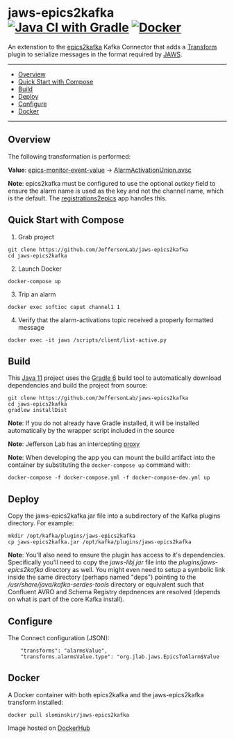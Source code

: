 # jaws-epics2kafka [![Java CI with Gradle](https://github.com/JeffersonLab/jaws-epics2kafka/workflows/Java%20CI%20with%20Gradle/badge.svg)](https://github.com/JeffersonLab/jaws-epics2kafka/actions?query=workflow%3A%22Java+CI+with+Gradle%22) [![Docker](https://img.shields.io/docker/v/slominskir/jaws-epics2kafka?sort=semver&label=DockerHub)](https://hub.docker.com/r/slominskir/jaws-epics2kafka)
An extenstion to the [epics2kafka](https://github.com/JeffersonLab/epics2kafka) Kafka Connector that adds a [Transform](https://kafka.apache.org/documentation.html#connect_transforms) plugin to serialize messages in the format required by [JAWS](https://github.com/JeffersonLab/jaws).

---
- [Overview](https://github.com/JeffersonLab/jaws-epics2kafkas#overview)
- [Quick Start with Compose](https://github.com/JeffersonLab/jaws-epics2kafka#quick-start-with-compose)
- [Build](https://github.com/JeffersonLab/jaws-epics2kafka#build)
- [Deploy](https://github.com/JeffersonLab/jaws-epics2kafka#deploy)
- [Configure](https://github.com/JeffersonLab/jaws-epics2kafka#configure)
- [Docker](https://github.com/JeffersonLab/jaws-epics2kafka#docker)
---

## Overview
The following transformation is performed:

**Value**: [epics-monitor-event-value](https://github.com/JeffersonLab/epics2kafka/blob/master/src/main/java/org/jlab/kafka/connect/CASourceTask.java#L42-L54) -> [AlarmActivationUnion.avsc](https://github.com/JeffersonLab/jaws-libj/blob/main/src/main/avro/AlarmActivationUnion.avsc)

**Note**: epics2kafka must be configured to use the optional _outkey_ field to ensure the alarm name is used as the key and not the channel name, which is the default.  The [registrations2epics](https://github.com/JeffersonLab/registrations2epics) app handles this.

## Quick Start with Compose 
1. Grab project
```
git clone https://github.com/JeffersonLab/jaws-epics2kafka
cd jaws-epics2kafka
```
2. Launch Docker
```
docker-compose up
```
3. Trip an alarm
```
docker exec softioc caput channel1 1
```
4. Verify that the alarm-activations topic received a properly formatted message 
```
docker exec -it jaws /scripts/client/list-active.py
```
## Build
This [Java 11](https://adoptopenjdk.net/) project uses the [Gradle 6](https://gradle.org/) build tool to automatically download dependencies and build the project from source:

```
git clone https://github.com/JeffersonLab/jaws-epics2kafka
cd jaws-epics2kafka
gradlew installDist
```
**Note**: If you do not already have Gradle installed, it will be installed automatically by the wrapper script included in the source

**Note**: Jefferson Lab has an intercepting [proxy](https://gist.github.com/slominskir/92c25a033db93a90184a5994e71d0b78)

**Note**: When developing the app you can mount the build artifact into the container by substituting the `docker-compose up` command with:
```
docker-compose -f docker-compose.yml -f docker-compose-dev.yml up
```
## Deploy
Copy the jaws-epics2kafka.jar file into a subdirectory of the Kafka plugins directory.  For example:
```
mkdir /opt/kafka/plugins/jaws-epics2kafka
cp jaws-epics2kafka.jar /opt/kafka/plugins/jaws-epics2kafka
```
**Note**: You'll also need to ensure the plugin has access to it's dependencies.   Specifically you'll need to copy the _jaws-libj.jar_ file into the _plugins/jaws-epics2kafka_ directory as well.   You might even need to setup a symbolic link inside the same directory (perhaps named "deps") pointing to the _/usr/share/java/kafka-serdes-tools_ directory or equivalent such that Confluent AVRO and Schema Registry depdnences are resolved (depends on what is part of the core Kafka install).
## Configure
The Connect configuration (JSON):
```
    "transforms": "alarmsValue",
    "transforms.alarmsValue.type": "org.jlab.jaws.EpicsToAlarm$Value
```
## Docker
A Docker container with both epics2kafka and the jaws-epics2kafka transform installed:
```
docker pull slominskir/jaws-epics2kafka
```
Image hosted on [DockerHub](https://hub.docker.com/r/slominskir/jaws-epics2kafka)
